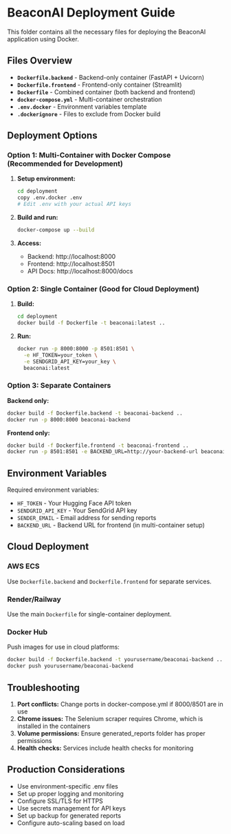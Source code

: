 # BeaconAI Deployment Guide

This folder contains all the necessary files for deploying the BeaconAI application using Docker.

## Files Overview

- **`Dockerfile.backend`** - Backend-only container (FastAPI + Uvicorn)
- **`Dockerfile.frontend`** - Frontend-only container (Streamlit)
- **`Dockerfile`** - Combined container (both backend and frontend)
- **`docker-compose.yml`** - Multi-container orchestration
- **`.env.docker`** - Environment variables template
- **`.dockerignore`** - Files to exclude from Docker build

## Deployment Options

### Option 1: Multi-Container with Docker Compose (Recommended for Development)

1. **Setup environment:**
   ```bash
   cd deployment
   copy .env.docker .env
   # Edit .env with your actual API keys
   ```

2. **Build and run:**
   ```bash
   docker-compose up --build
   ```

3. **Access:**
   - Backend: http://localhost:8000
   - Frontend: http://localhost:8501
   - API Docs: http://localhost:8000/docs

### Option 2: Single Container (Good for Cloud Deployment)

1. **Build:**
   ```bash
   cd deployment
   docker build -f Dockerfile -t beaconai:latest ..
   ```

2. **Run:**
   ```bash
   docker run -p 8000:8000 -p 8501:8501 \
     -e HF_TOKEN=your_token \
     -e SENDGRID_API_KEY=your_key \
     beaconai:latest
   ```

### Option 3: Separate Containers

**Backend only:**
```bash
docker build -f Dockerfile.backend -t beaconai-backend ..
docker run -p 8000:8000 beaconai-backend
```

**Frontend only:**
```bash
docker build -f Dockerfile.frontend -t beaconai-frontend ..
docker run -p 8501:8501 -e BACKEND_URL=http://your-backend-url beaconai-frontend
```

## Environment Variables

Required environment variables:
- `HF_TOKEN` - Your Hugging Face API token
- `SENDGRID_API_KEY` - Your SendGrid API key
- `SENDER_EMAIL` - Email address for sending reports
- `BACKEND_URL` - Backend URL for frontend (in multi-container setup)

## Cloud Deployment

### AWS ECS
Use `Dockerfile.backend` and `Dockerfile.frontend` for separate services.

### Render/Railway
Use the main `Dockerfile` for single-container deployment.

### Docker Hub
Push images for use in cloud platforms:
```bash
docker build -f Dockerfile.backend -t yourusername/beaconai-backend ..
docker push yourusername/beaconai-backend
```

## Troubleshooting

1. **Port conflicts:** Change ports in docker-compose.yml if 8000/8501 are in use
2. **Chrome issues:** The Selenium scraper requires Chrome, which is installed in the containers
3. **Volume permissions:** Ensure generated_reports folder has proper permissions
4. **Health checks:** Services include health checks for monitoring

## Production Considerations

- Use environment-specific .env files
- Set up proper logging and monitoring
- Configure SSL/TLS for HTTPS
- Use secrets management for API keys
- Set up backup for generated reports
- Configure auto-scaling based on load